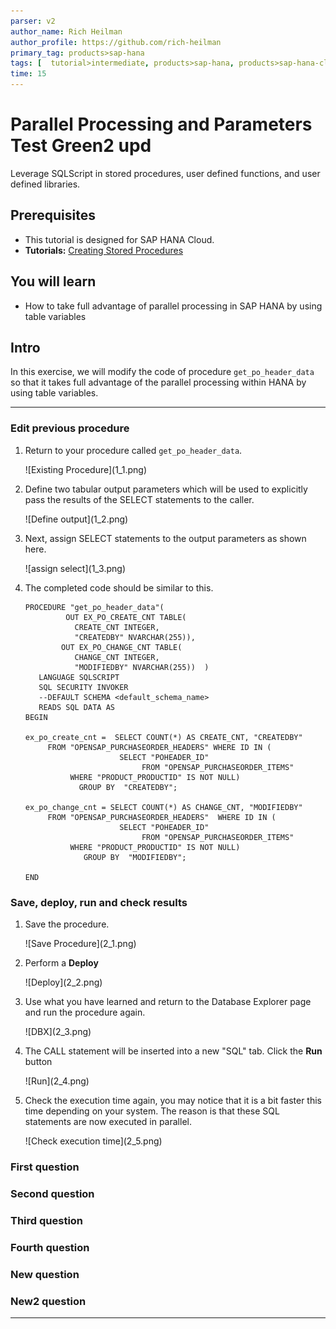 ```yaml
---
parser: v2
author_name: Rich Heilman
author_profile: https://github.com/rich-heilman
primary_tag: products>sap-hana
tags: [  tutorial>intermediate, products>sap-hana, products>sap-hana-cloud, products>sap-business-application-studio]   
time: 15
---
```


# Parallel Processing and Parameters Test Green2 upd
<!-- description --> Leverage SQLScript in stored procedures, user defined functions, and user defined libraries.

## Prerequisites  
- This tutorial is designed for SAP HANA Cloud.
- **Tutorials:** [Creating Stored Procedures](hana-cloud-sqlscript-stored-proc)

## You will learn  
- How to take full advantage of parallel processing in SAP HANA by using table variables

## Intro
In this exercise, we will modify the code of procedure `get_po_header_data`  so that it takes full advantage of the parallel processing within HANA by using table variables.

---

### Edit previous procedure


1. Return to your procedure called `get_po_header_data`.

    <!-- border -->![Existing Procedure](1_1.png)

2. Define two tabular output parameters which will be used to explicitly pass the results of the SELECT statements to the caller.

    <!-- border -->![Define output](1_2.png)

3. Next, assign SELECT statements to the output parameters as shown here.

    <!-- border -->![assign select](1_3.png)

4. The completed code should be similar to this.

    ```SQLCRIPT
    PROCEDURE "get_po_header_data"(
             OUT EX_PO_CREATE_CNT TABLE(
               CREATE_CNT INTEGER,
               "CREATEDBY" NVARCHAR(255)),
            OUT EX_PO_CHANGE_CNT TABLE(
               CHANGE_CNT INTEGER,
               "MODIFIEDBY" NVARCHAR(255))  )
       LANGUAGE SQLSCRIPT
       SQL SECURITY INVOKER
       --DEFAULT SCHEMA <default_schema_name>
       READS SQL DATA AS
    BEGIN

    ex_po_create_cnt =  SELECT COUNT(*) AS CREATE_CNT, "CREATEDBY"
         FROM "OPENSAP_PURCHASEORDER_HEADERS" WHERE ID IN (
                         SELECT "POHEADER_ID"
                              FROM "OPENSAP_PURCHASEORDER_ITEMS"
              WHERE "PRODUCT_PRODUCTID" IS NOT NULL)
                GROUP BY  "CREATEDBY";

    ex_po_change_cnt = SELECT COUNT(*) AS CHANGE_CNT, "MODIFIEDBY"
         FROM "OPENSAP_PURCHASEORDER_HEADERS"  WHERE ID IN (
                         SELECT "POHEADER_ID"
                              FROM "OPENSAP_PURCHASEORDER_ITEMS"
              WHERE "PRODUCT_PRODUCTID" IS NOT NULL)
                 GROUP BY  "MODIFIEDBY";

    END
    ```


### Save, deploy, run and check results


1. Save the procedure.

    <!-- border -->![Save Procedure](2_1.png)

2. Perform a **Deploy**

    <!-- border -->![Deploy](2_2.png)

3. Use what you have learned and return to the Database Explorer page and run the procedure again.

    <!-- border -->![DBX](2_3.png)

4. The CALL statement will be inserted into a new "SQL" tab. Click the **Run** button

    <!-- border -->![Run](2_4.png)

5. Check the execution time again, you may notice that it is a bit faster this time depending on your system. The reason is that these SQL statements are now executed in parallel.

    <!-- border -->![Check execution time](2_5.png)


### First question




### Second question




### Third question




### Fourth question




### New question




### New2 question




---
